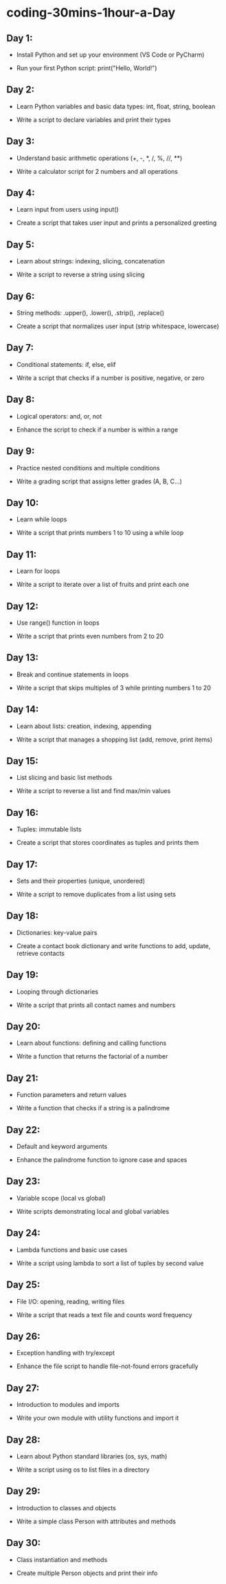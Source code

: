 # coding-30mins-1hour-a-Day
## Day 1:
- Install Python and set up your environment (VS Code or PyCharm)

- Run your first Python script: print("Hello, World!")

## Day 2:
- Learn Python variables and basic data types: int, float, string, boolean

- Write a script to declare variables and print their types

## Day 3:
- Understand basic arithmetic operations (+, -, *, /, %, //, **)

- Write a calculator script for 2 numbers and all operations

## Day 4:
- Learn input from users using input()

- Create a script that takes user input and prints a personalized greeting

## Day 5:
- Learn about strings: indexing, slicing, concatenation

- Write a script to reverse a string using slicing

## Day 6:
- String methods: .upper(), .lower(), .strip(), .replace()

- Create a script that normalizes user input (strip whitespace, lowercase)

## Day 7:
- Conditional statements: if, else, elif

- Write a script that checks if a number is positive, negative, or zero

## Day 8:
- Logical operators: and, or, not

- Enhance the script to check if a number is within a range

## Day 9:
- Practice nested conditions and multiple conditions

- Write a grading script that assigns letter grades (A, B, C...)

## Day 10:
- Learn while loops

- Write a script that prints numbers 1 to 10 using a while loop

## Day 11:
- Learn for loops

- Write a script to iterate over a list of fruits and print each one

## Day 12:
- Use range() function in loops

- Write a script that prints even numbers from 2 to 20

## Day 13:
- Break and continue statements in loops

- Write a script that skips multiples of 3 while printing numbers 1 to 20

## Day 14:
- Learn about lists: creation, indexing, appending

- Write a script that manages a shopping list (add, remove, print items)

## Day 15:
- List slicing and basic list methods

- Write a script to reverse a list and find max/min values

## Day 16:
- Tuples: immutable lists

- Create a script that stores coordinates as tuples and prints them

## Day 17:
- Sets and their properties (unique, unordered)

- Write a script to remove duplicates from a list using sets

## Day 18:
- Dictionaries: key-value pairs

- Create a contact book dictionary and write functions to add, update, retrieve contacts

## Day 19:
- Looping through dictionaries

- Write a script that prints all contact names and numbers

## Day 20:
- Learn about functions: defining and calling functions

- Write a function that returns the factorial of a number

## Day 21:
- Function parameters and return values

- Write a function that checks if a string is a palindrome

## Day 22:
- Default and keyword arguments

- Enhance the palindrome function to ignore case and spaces

## Day 23:
- Variable scope (local vs global)

- Write scripts demonstrating local and global variables

## Day 24:
- Lambda functions and basic use cases

- Write a script using lambda to sort a list of tuples by second value

## Day 25:
- File I/O: opening, reading, writing files

- Write a script that reads a text file and counts word frequency

## Day 26:
- Exception handling with try/except

- Enhance the file script to handle file-not-found errors gracefully

## Day 27:
- Introduction to modules and imports

- Write your own module with utility functions and import it

## Day 28:
- Learn about Python standard libraries (os, sys, math)

- Write a script using os to list files in a directory

## Day 29:
- Introduction to classes and objects

- Write a simple class Person with attributes and methods

## Day 30:
- Class instantiation and methods

- Create multiple Person objects and print their info
